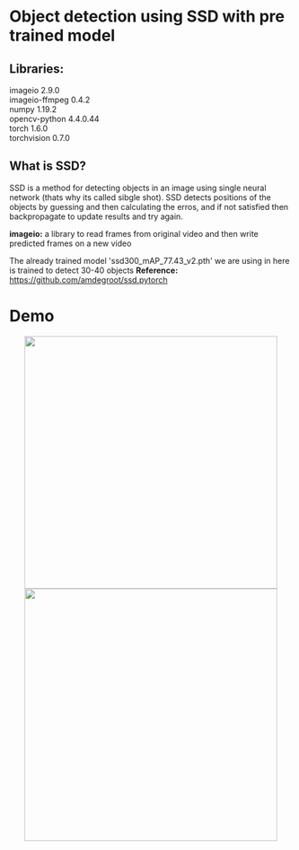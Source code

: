 # Object detection using SSD with pre trained model


## Libraries:

imageio        2.9.0  
imageio-ffmpeg 0.4.2  
numpy          1.19.2  
opencv-python  4.4.0.44  
torch          1.6.0  
torchvision    0.7.0  

## What is SSD?
SSD is a method for detecting objects in an image using single neural network (thats why its called sibgle shot).
SSD detects positions of the objects by guessing and then calculating the erros, and if not satisfied then backpropagate to update
results and try again.


**imageio:** a library to read frames from original video and then write predicted frames on a new video


The already trained model 'ssd300_mAP_77.43_v2.pth' we are using in here is trained to detect 30-40 objects
**Reference:** https://github.com/amdegroot/ssd.pytorch



# Demo

<p align="center">
  <img src="https://github.com/mudasiryounas/object_detection_using_ssd/blob/master/demos/demo1-output.gif"  height="450">
<img src="https://github.com/mudasiryounas/object_detection_using_ssd/blob/master/demos/demo2-output.gif"  height="450">
</p>


